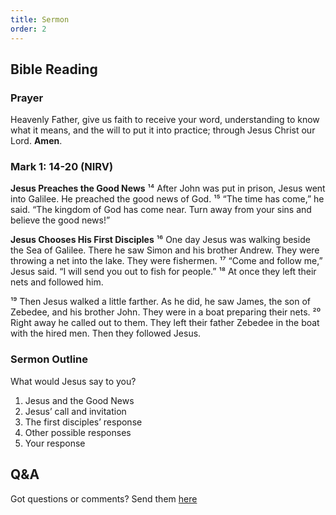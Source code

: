 ```yaml
---
title: Sermon 
order: 2
---
```


## Bible Reading

### Prayer
Heavenly Father, give us faith to receive your word, understanding to know what it means, and the will to put it into practice; through Jesus Christ our Lord. **Amen**.

### Mark 1: 14-20 (NIRV)

**Jesus Preaches the Good News**
¹⁴ After John was put in prison, Jesus went into Galilee. He preached the good news of God. ¹⁵ “The time has come,” he said. “The kingdom of God has come near. Turn away from your sins and believe the good news!”

**Jesus Chooses His First Disciples**
¹⁶ One day Jesus was walking beside the Sea of Galilee. There he saw Simon and his brother Andrew. They were throwing a net into the lake. They were fishermen. ¹⁷ “Come and follow me,” Jesus said. “I will send you out to fish for people.” ¹⁸ At once they left their nets and followed him.

¹⁹ Then Jesus walked a little farther. As he did, he saw James, the son of Zebedee, and his brother John. They were in a boat preparing their nets. ²⁰ Right away he called out to them. They left their father Zebedee in the boat with the hired men. Then they followed Jesus.

### Sermon Outline
What would Jesus say to you?
1. Jesus and the Good News
2. Jesus’ call and invitation
3. The first disciples’ response
4. Other possible responses
5. Your response

## Q&A
Got questions or comments? Send them [here](https://tinyurl.com/SGHACQuestionsAnswers)
